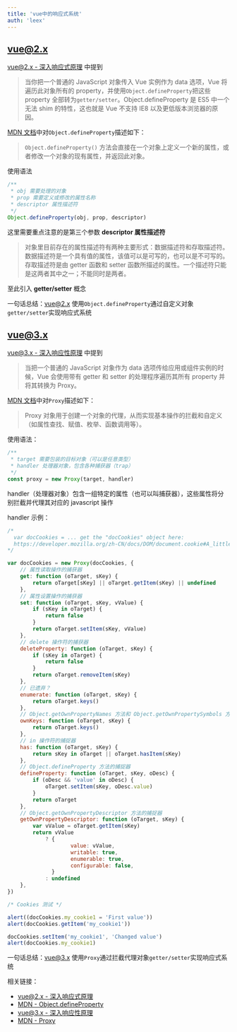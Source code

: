 ```yaml
---
title: 'vue中的响应式系统'
auth: 'leex'
---
```


## vue@2.x

[vue@2.x - 深入响应式原理][] 中提到

> 当你把一个普通的 JavaScript 对象传入 Vue 实例作为 data 选项，Vue 将遍历此对象所有的 property，并使用`Object.defineProperty`把这些 property 全部转为`getter/setter`。Object.defineProperty 是 ES5 中一个无法 shim 的特性，这也就是 Vue 不支持 IE8 以及更低版本浏览器的原因。

[MDN 文档][mdn-object.defineproperty]中对`Object.defineProperty`描述如下：

> `Object.defineProperty()` 方法会直接在一个对象上定义一个新的属性，或者修改一个对象的现有属性，并返回此对象。

使用语法

```javascript
/**
 * obj 需要处理的对象
 * prop 需要定义或修改的属性名称
 * descriptor 属性描述符
 */
Object.defineProperty(obj, prop, descriptor)
```

这里需要重点注意的是第三个参数 **descriptor 属性描述符**

> 对象里目前存在的属性描述符有两种主要形式：数据描述符和存取描述符。数据描述符是一个具有值的属性，该值可以是可写的，也可以是不可写的。存取描述符是由 getter 函数和 setter 函数所描述的属性。一个描述符只能是这两者其中之一；不能同时是两者。

至此引入 **getter/setter** 概念

一句话总结：vue@2.x 使用`Object.defineProperty`通过自定义对象`getter/setter`实现响应式系统

## vue@3.x

[vue@3.x - 深入响应性原理][] 中提到

> 当把一个普通的 JavaScript 对象作为 data 选项传给应用或组件实例的时候，Vue 会使用带有 getter 和 setter 的处理程序遍历其所有 property 并将其转换为 Proxy。

[MDN 文档][mdn-proxy]中对`Proxy`描述如下：

> Proxy 对象用于创建一个对象的代理，从而实现基本操作的拦截和自定义（如属性查找、赋值、枚举、函数调用等）。

使用语法：

```javascript
/**
 * target 需要包装的目标对象（可以是任意类型）
 * handler 处理器对象，包含各种捕获器（trap）
 */
const proxy = new Proxy(target, handler)
```

handler（处理器对象）包含一组特定的属性（也可以叫捕获器），这些属性将分别拦截并代理其对应的 javascript 操作

handler 示例：

```javascript
/*
  var docCookies = ... get the "docCookies" object here:
  https://developer.mozilla.org/zh-CN/docs/DOM/document.cookie#A_little_framework.3A_a_complete_cookies_reader.2Fwriter_with_full_unicode_support
*/

var docCookies = new Proxy(docCookies, {
	// 属性读取操作的捕获器
	get: function (oTarget, sKey) {
		return oTarget[sKey] || oTarget.getItem(sKey) || undefined
	},
	// 属性设置操作的捕获器
	set: function (oTarget, sKey, vValue) {
		if (sKey in oTarget) {
			return false
		}
		return oTarget.setItem(sKey, vValue)
	},
	// delete 操作符的捕获器
	deleteProperty: function (oTarget, sKey) {
		if (sKey in oTarget) {
			return false
		}
		return oTarget.removeItem(sKey)
	},
	// 已遗弃？
	enumerate: function (oTarget, sKey) {
		return oTarget.keys()
	},
	// Object.getOwnPropertyNames 方法和 Object.getOwnPropertySymbols 方法的捕捉器
	ownKeys: function (oTarget, sKey) {
		return oTarget.keys()
	},
	// in 操作符的捕捉器
	has: function (oTarget, sKey) {
		return sKey in oTarget || oTarget.hasItem(sKey)
	},
	// Object.defineProperty 方法的捕捉器
	defineProperty: function (oTarget, sKey, oDesc) {
		if (oDesc && 'value' in oDesc) {
			oTarget.setItem(sKey, oDesc.value)
		}
		return oTarget
	},
	// Object.getOwnPropertyDescriptor 方法的捕捉器
	getOwnPropertyDescriptor: function (oTarget, sKey) {
		var vValue = oTarget.getItem(sKey)
		return vValue
			? {
					value: vValue,
					writable: true,
					enumerable: true,
					configurable: false,
			  }
			: undefined
	},
})

/* Cookies 测试 */

alert((docCookies.my_cookie1 = 'First value'))
alert(docCookies.getItem('my_cookie1'))

docCookies.setItem('my_cookie1', 'Changed value')
alert(docCookies.my_cookie1)
```

一句话总结：vue@3.x 使用`Proxy`通过拦截代理对象`getter/setter`实现响应式系统

相关链接：

- [vue@2.x - 深入响应式原理][]
- [MDN - Object.defineProperty][mdn-object.defineproperty]
- [vue@3.x - 深入响应性原理][]
- [MDN - Proxy][mdn-proxy]

[vue@2.x - 深入响应式原理]: https://cn.vuejs.org/v2/guide/reactivity.html
[vue@3.x - 深入响应性原理]: https://v3.cn.vuejs.org/guide/reactivity.html
[mdn-object.defineproperty]: https://developer.mozilla.org/zh-CN/docs/Web/JavaScript/Reference/Global_Objects/Object/defineProperty
[mdn-proxy]: https://developer.mozilla.org/zh-CN/docs/Web/JavaScript/Reference/Global_Objects/Proxy
